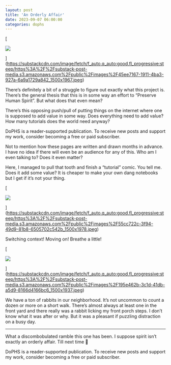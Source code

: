 ```yaml
---
layout: post
title: 'An Orderly Affair'
date: 2023-09-07 06:00:00
categories: dophs
---
```


[

![](https://substack-post-media.s3.amazonaws.com/public/images/45ee7167-1911-4ba3-927a-6a9a1729a842_1500x1967.jpeg)

](https://substackcdn.com/image/fetch/f_auto,q_auto:good,fl_progressive:steep/https%3A%2F%2Fsubstack-post-media.s3.amazonaws.com%2Fpublic%2Fimages%2F45ee7167-1911-4ba3-927a-6a9a1729a842_1500x1967.jpeg)

There’s definitely a bit of a struggle to figure out exactly what this project is. There’s the general thesis that this is in some way an effort to “Preserve Human Spirit”. But what does that even mean?

There’s this opposing push/pull of putting things on the internet where one is supposed to add value in some way. Does everything need to add value? How many tutorials does the world need anyway?

DoPHS is a reader-supported publication. To receive new posts and support my work, consider becoming a free or paid subscriber.

Not to mention how these pages are written and drawn months in advance. I have no idea if there will even be an audience for any of this. Who am I even talking to? Does it even matter?

Here, I managed to pull that tooth and finish a “tutorial” comic. You tell me. Does it add some value? It is cheaper to make your own dang notebooks but I get if it’s not your thing.

[

![](https://substack-post-media.s3.amazonaws.com/public/images/55cc722c-3f94-49d9-81b8-6505702c542b_1500x1978.jpeg)

](https://substackcdn.com/image/fetch/f_auto,q_auto:good,fl_progressive:steep/https%3A%2F%2Fsubstack-post-media.s3.amazonaws.com%2Fpublic%2Fimages%2F55cc722c-3f94-49d9-81b8-6505702c542b_1500x1978.jpeg)

Switching context! Moving on! Breathe a little!

[

![](https://substack-post-media.s3.amazonaws.com/public/images/195e462b-3c1d-41db-a5d9-8166d4166bc6_1500x1937.jpeg)

](https://substackcdn.com/image/fetch/f_auto,q_auto:good,fl_progressive:steep/https%3A%2F%2Fsubstack-post-media.s3.amazonaws.com%2Fpublic%2Fimages%2F195e462b-3c1d-41db-a5d9-8166d4166bc6_1500x1937.jpeg)

We have a ton of rabbits in our neighborhood. It’s not uncommon to count a dozen or more on a short walk. There’s almost always at least one in the front yard and there really was a rabbit licking my front porch steps. I don’t know what it was after or why. But it was a pleasant if puzzling distraction on a busy day.

---

What a discombobulated ramble this one has been. I suppose spirit isn’t exactly an orderly affair. Till next time 👋

DoPHS is a reader-supported publication. To receive new posts and support my work, consider becoming a free or paid subscriber.
